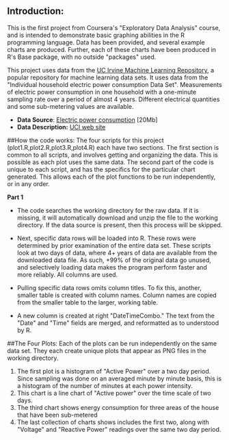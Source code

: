 ## Introduction:

This is the first project from Coursera's "Exploratory Data Analysis" course, and is intended to demonstrate basic graphing abilities in the R programming language. Data has been provided, and several example charts are produced. Further, each of these charts have been produced in R's Base package, with no outside "packages" used.


This project uses data from
the <a href="http://archive.ics.uci.edu/ml/">UC Irvine Machine
Learning Repository</a>, a popular repository for machine learning
data sets. It uses data from the "Individual household
electric power consumption Data Set". Measurements of electric power consumption in
one household with a one-minute sampling rate over a period of almost
4 years. Different electrical quantities and some sub-metering values
are available.

* <b>Data Source</b>: <a href="https://d396qusza40orc.cloudfront.net/exdata%2Fdata%2Fhousehold_power_consumption.zip">Electric power consumption</a> [20Mb]
* <b>Data Description:</b> <a href="https://archive.ics.uci.edu/ml/datasets/Individual+household+electric+power+consumption">UCI
web site</a>

##How the code works:
The four scripts for this project (plot1.R,plot2.R,plot3.R,plot4.R) each have two sections. The first section is common to all scripts, and involves getting and organizing the data. This is possible as each plot uses the same data. The second part of the code is unique to each script, and has the specifics for the particular chart generated. This allows each of the plot functions to be run independently, or in any order.

<b>Part 1</b>
* The code searches the working directory for the raw data. If it is missing, it will automatically download and unzip the file to the working directory. If the data source is present, then this process will be skipped.

* Next, specific data rows will be loaded into R. These rows were determined by prior examination of the entire data set. These scripts look at two days of data, where 4+ years of data are available from the downloaded data file. As such, +99% of the original data go unused, and selectively loading data makes the program perform faster and more reliably. All columns are used.

* Pulling specific data rows omits column titles. To fix this, another, smaller table is created with column names. Column names are copied from the smaller table to the larger, working table.

* A new column is created at right "DateTimeCombo." The text from the "Date" and "Time" fields are merged, and reformatted as to understood by R.

  
##The Four Plots:
Each of the plots can be run independently on the same data set. They each create unique plots that appear as PNG files in the working directory.  
<ol>
<li>The first plot is a histogram of "Active Power" over a two day period. Since sampling was done on an averaged minute by minute basis, this is a histogram of the number of minutes at each power intensity.</li>
<li>This chart is a line chart of "Active power" over the time scale of two days.</li>
<li>The third chart shows energy consumption for three areas of the house that have been sub-metered</li>
<li>The last collection of charts shows includes the first two, along with "Voltage" and "Reactive Power" readings over the same two day period. </li>
</ol>